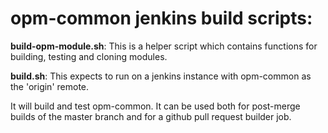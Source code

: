 # opm-common jenkins build scripts:

**build-opm-module.sh**:
This is a helper script which contains functions for building,
testing and cloning modules.

**build.sh**:
This expects to run on a jenkins instance with opm-common as the 'origin' remote.

It will build and test opm-common. It can be used both for post-merge builds
of the master branch and for a github pull request builder job.
